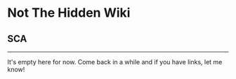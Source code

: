 # Not The Hidden Wiki

## SCA
-----

It's empty here for now. Come back in a while and if you have links, let me know!